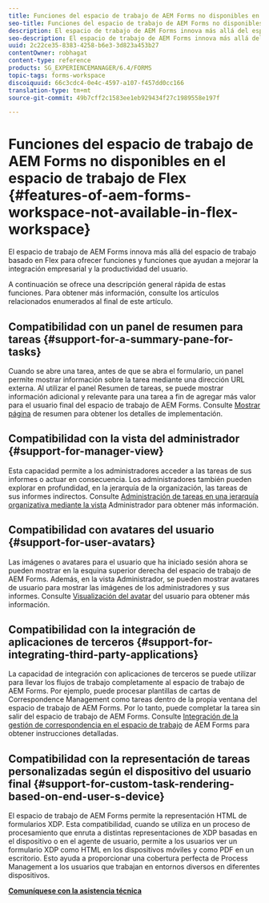 ```yaml
---
title: Funciones del espacio de trabajo de AEM Forms no disponibles en el espacio de trabajo de Flex
seo-title: Funciones del espacio de trabajo de AEM Forms no disponibles en el espacio de trabajo de Flex
description: El espacio de trabajo de AEM Forms innova más allá del espacio de trabajo basado en Flex. Obtenga más información sobre las diferencias en funciones y capacidades.
seo-description: El espacio de trabajo de AEM Forms innova más allá del espacio de trabajo basado en Flex. Obtenga más información sobre las diferencias en funciones y capacidades.
uuid: 2c22ce35-8383-4258-b6e3-3d823a453b27
contentOwner: robhagat
content-type: reference
products: SG_EXPERIENCEMANAGER/6.4/FORMS
topic-tags: forms-workspace
discoiquuid: 66c3cdc4-0e4c-4597-a107-f457dd0cc166
translation-type: tm+mt
source-git-commit: 49b7cff2c1583ee1eb929434f27c1989558e197f

---
```



# Funciones del espacio de trabajo de AEM Forms no disponibles en el espacio de trabajo de Flex {#features-of-aem-forms-workspace-not-available-in-flex-workspace}

El espacio de trabajo de AEM Forms innova más allá del espacio de trabajo basado en Flex para ofrecer funciones y funciones que ayudan a mejorar la integración empresarial y la productividad del usuario.

A continuación se ofrece una descripción general rápida de estas funciones. Para obtener más información, consulte los artículos relacionados enumerados al final de este artículo.

## Compatibilidad con un panel de resumen para tareas {#support-for-a-summary-pane-for-tasks}

Cuando se abre una tarea, antes de que se abra el formulario, un panel permite mostrar información sobre la tarea mediante una dirección URL externa. Al utilizar el panel Resumen de tareas, se puede mostrar información adicional y relevante para una tarea a fin de agregar más valor para el usuario final del espacio de trabajo de AEM Forms. Consulte [Mostrar página](/help/forms/using/displaying-information-task-summary-pane.md) de resumen para obtener los detalles de implementación.

## Compatibilidad con la vista del administrador {#support-for-manager-view}

Esta capacidad permite a los administradores acceder a las tareas de sus informes o actuar en consecuencia. Los administradores también pueden explorar en profundidad, en la jerarquía de la organización, las tareas de sus informes indirectos. Consulte [Administración de tareas en una jerarquía organizativa mediante la vista](/help/forms/using/tasks-organizational-hierarchy-using-manager.md) Administrador para obtener más información.

## Compatibilidad con avatares del usuario {#support-for-user-avatars}

Las imágenes o avatares para el usuario que ha iniciado sesión ahora se pueden mostrar en la esquina superior derecha del espacio de trabajo de AEM Forms. Además, en la vista Administrador, se pueden mostrar avatares de usuario para mostrar las imágenes de los administradores y sus informes. Consulte [Visualización del avatar](/help/forms/using/displaying-user-avatar.md) del usuario para obtener más información.

## Compatibilidad con la integración de aplicaciones de terceros {#support-for-integrating-third-party-applications}

La capacidad de integración con aplicaciones de terceros se puede utilizar para llevar los flujos de trabajo completamente al espacio de trabajo de AEM Forms. Por ejemplo, puede procesar plantillas de cartas de Correspondence Management como tareas dentro de la propia ventana del espacio de trabajo de AEM Forms. Por lo tanto, puede completar la tarea sin salir del espacio de trabajo de AEM Forms. Consulte [Integración de la gestión de correspondencia en el espacio de trabajo](/help/forms/using/integrating-correspondence-management-html-workspace.md) de AEM Forms para obtener instrucciones detalladas.

## Compatibilidad con la representación de tareas personalizadas según el dispositivo del usuario final {#support-for-custom-task-rendering-based-on-end-user-s-device}

El espacio de trabajo de AEM Forms permite la representación HTML de formularios XDP. Esta compatibilidad, cuando se utiliza en un proceso de procesamiento que enruta a distintas representaciones de XDP basadas en el dispositivo o en el agente de usuario, permite a los usuarios ver un formulario XDP como HTML en los dispositivos móviles y como PDF en un escritorio. Esto ayuda a proporcionar una cobertura perfecta de Process Management a los usuarios que trabajan en entornos diversos en diferentes dispositivos.

**[Comuníquese con la asistencia técnica](https://www.adobe.com/account/sign-in.supportportal.html)**
